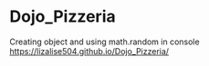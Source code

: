 # Dojo_Pizzeria

Creating object and using math.random in console https://lizalise504.github.io/Dojo_Pizzeria/
